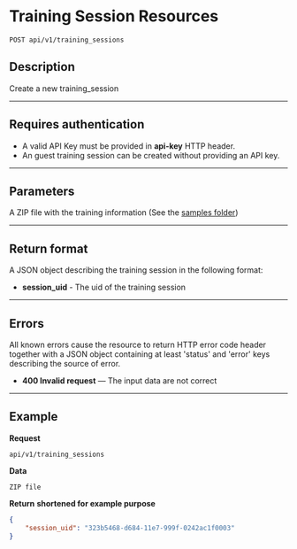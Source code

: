 # Training Session Resources

    POST api/v1/training_sessions

## Description
Create a new training_session

***

## Requires authentication
* A valid API Key must be provided in **api-key** HTTP header.
* An guest training session can be created without providing an API key.
***

## Parameters

A ZIP file with the training information (See the [samples folder](../web/project/samples))

***

## Return format

A JSON object describing the training session in the following format:

- **session_uid** - The uid of the training session

***

## Errors
All known errors cause the resource to return HTTP error code header together with a JSON object containing at least 'status' and 'error' keys describing the source of error.

- **400 Invalid request** — The input data are not correct

***

## Example
**Request**

    api/v1/training_sessions

**Data**

    ZIP file

**Return** __shortened for example purpose__
``` json
{
    "session_uid": "323b5468-d684-11e7-999f-0242ac1f0003"
}
```